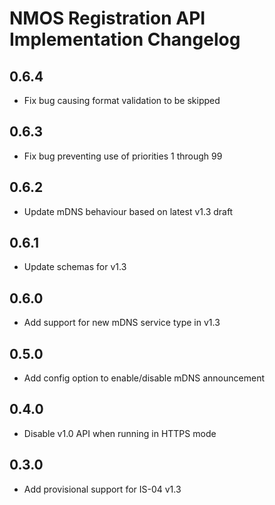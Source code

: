 # NMOS Registration API Implementation Changelog

## 0.6.4
- Fix bug causing format validation to be skipped

## 0.6.3
- Fix bug preventing use of priorities 1 through 99

## 0.6.2
- Update mDNS behaviour based on latest v1.3 draft

## 0.6.1
- Update schemas for v1.3

## 0.6.0
- Add support for new mDNS service type in v1.3

## 0.5.0
- Add config option to enable/disable mDNS announcement

## 0.4.0
- Disable v1.0 API when running in HTTPS mode

## 0.3.0
- Add provisional support for IS-04 v1.3
